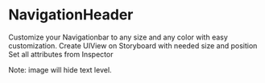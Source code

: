 # NavigationHeader

Customize your Navigationbar to any size and any color with easy customization.
Create UIView on Storyboard with needed size and position
Set all attributes from Inspector

Note: image will hide text level.
